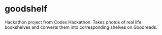 # goodshelf
Hackathon project from Codex Hackathon. Takes photos of real life bookshelves and converts them into corresponding shelves on Goodreads.
